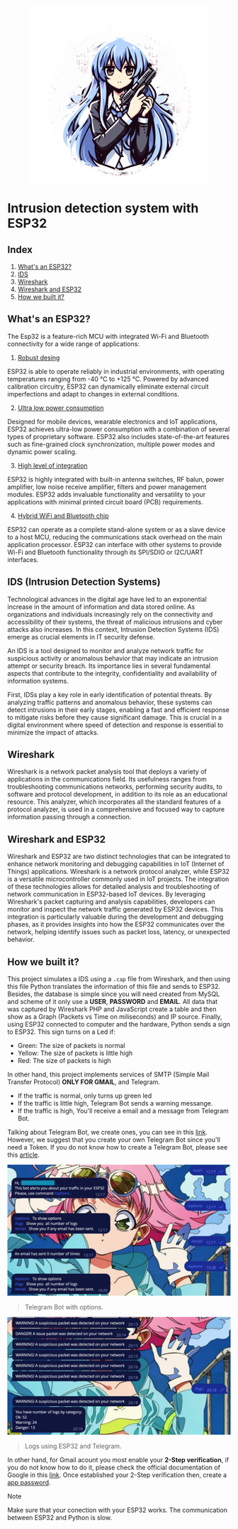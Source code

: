 <p align="center"> 
<img src="img/LogoSecurity.png" width="400px "height="400px" align="center"> 
</p>

# Intrusion detection system with ESP32

## Index

1. [What's an ESP32?](#whats-an-esp32)
2. [IDS](#ids-intrusion-detection-systems)
3. [Wireshark](#wireshark)
4. [Wireshark and ESP32](#wireshark-and-esp32)
5. [How we built it?](#how-we-built-it)

## What's an ESP32?

The Esp32 is a feature-rich MCU with integrated Wi-Fi and Bluetooth connectivity for a wide range of applications:

1. [Robust desing](#Robust-desing)

ESP32 is able to operate reliably in industrial environments, with operating temperatures ranging from -40 °C to +125 °C. Powered by advanced calibration circuitry, ESP32 can dynamically eliminate external circuit imperfections and adapt to changes in external conditions.

2. [Ultra low power consumption](#Ultra-low-powe-consumptiom)

Designed for mobile devices, wearable electronics and IoT applications, ESP32 achieves ultra-low power consumption with a combination of several types of proprietary software. ESP32 also includes state-of-the-art features such as fine-grained clock synchronization, multiple power modes and dynamic power scaling.

3. [High level of integration](#High-level-of-integration)

ESP32 is highly integrated with built-in antenna switches, RF balun, power amplifier, low noise receive amplifier, filters and power management modules. ESP32 adds invaluable functionality and versatility to your applications with minimal printed circuit board (PCB) requirements.

4. [Hybrid WiFi and Bluetooth chip](#Hybrid-WiFi-and-Bluetooth-chip)

ESP32 can operate as a complete stand-alone system or as a slave device to a host MCU, reducing the communications stack overhead on the main application processor. ESP32 can interface with other systems to provide Wi-Fi and Bluetooth functionality through its SPI/SDIO or I2C/UART interfaces.



## IDS (Intrusion Detection Systems)

Technological advances in the digital age have led to an exponential increase in the amount of information and data stored online. As organizations and individuals increasingly rely on the connectivity and accessibility of their systems, the threat of malicious intrusions and cyber attacks also increases. In this context, Intrusion Detection Systems (IDS) emerge as crucial elements in IT security defense.

An IDS is a tool designed to monitor and analyze network traffic for suspicious activity or anomalous behavior that may indicate an intrusion attempt or security breach. Its importance lies in several fundamental aspects that contribute to the integrity, confidentiality and availability of information systems.

First, IDSs play a key role in early identification of potential threats. By analyzing traffic patterns and anomalous behavior, these systems can detect intrusions in their early stages, enabling a fast and efficient response to mitigate risks before they cause significant damage.  This is crucial in a digital environment where speed of detection and response is essential to minimize the impact of attacks.


## Wireshark

Wireshark is a network packet analysis tool that deploys a variety of applications in the communications field. Its usefulness ranges from troubleshooting communications networks, performing security audits, to software and protocol development, in addition to its role as an educational resource. This analyzer, which incorporates all the standard features of a protocol analyzer, is used in a comprehensive and focused way to capture information passing through a connection.

## Wireshark and ESP32

Wireshark and ESP32 are two distinct technologies that can be integrated to enhance network monitoring and debugging capabilities in IoT (Internet of Things) applications. Wireshark is a network protocol analyzer, while ESP32 is a versatile microcontroller commonly used in IoT projects. The integration of these technologies allows for detailed analysis and troubleshooting of network communication in ESP32-based IoT devices. By leveraging Wireshark's packet capturing and analysis capabilities, developers can monitor and inspect the network traffic generated by ESP32 devices. This integration is particularly valuable during the development and debugging phases, as it provides insights into how the ESP32 communicates over the network, helping identify issues such as packet loss, latency, or unexpected behavior.

## How we built it?
This project simulates a IDS using a ```.cap``` file from Wireshark, and then using this file Python translates the information of this file and sends to ESP32. Besides, the database is simple since you will need created from MySQL and scheme of it only use a **USER**, **PASSWORD** and **EMAIL**. All data that was captured by Wireshark PHP and JavaScript create a table and then show as a Graph (Packets vs Time on miliseconds) and IP source. Finally, using ESP32 connected to computer and the hardware, Python sends a sign to ESP32. This sign turns on a Led if:
    
- Green: The size of packets is normal
- Yellow: The size of packets is little high
- Red: The size of packets is high

In other hand, this project implements services of SMTP (Simple Mail Transfer Protocol) **ONLY FOR GMAIL**, and Telegram. 
- If the traffic is normal, only turns up green led
- If the traffic is little high, Telegram Bot sends a warning messange.
- If the traffic is high, You'll receive a email and a message from Telegram Bot.

Talking about Telegram Bot, we create ones, you can see in this [link](https://t.me/Esp32ScanNetworkbot). However, we suggest that you create your own Telegram Bot since you'll need a Token. If you do not know how to create a Telegram Bot, please see this [article](https://core.telegram.org/bots). 

![img](img/log1.png)

> Telegram Bot with options. 

![img](img/log2.png)
> Logs using ESP32 and Telegram.

In other hand, for Gmail acount you most enable your **2-Step verification**, if you do not know how to do it, please check the official documentation of Google in this [link](https://support.google.com/accounts/answer/185839?hl=en&co=GENIE.Platform%3DAndroid). Once established your 2-Step verification then, create a [app password](https://support.google.com/mail/answer/185833?hl=en).

>[!NOTE]
>Make sure that your conection with your ESP32 works. The communication between ESP32 and Python is slow.